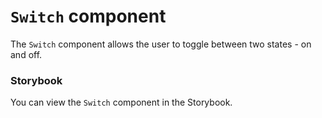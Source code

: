 # `Switch` component
The `Switch` component allows the user to toggle between two states - on and off.

### Storybook
You can view the `Switch` component in the Storybook.